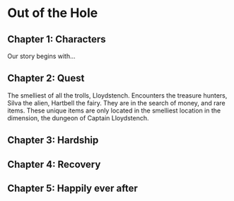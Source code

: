 # Out of the Hole

## Chapter 1: Characters

Our story begins with...


## Chapter 2: Quest
The smelliest of all the trolls, Lloydstench. Encounters the treasure hunters, Silva the alien, Hartbell the fairy. They are in the search of money, and rare items. These unique items are only located in the smelliest location in the dimension, the dungeon of Captain Lloydstench.

## Chapter 3: Hardship


## Chapter 4: Recovery


## Chapter 5: Happily ever after

